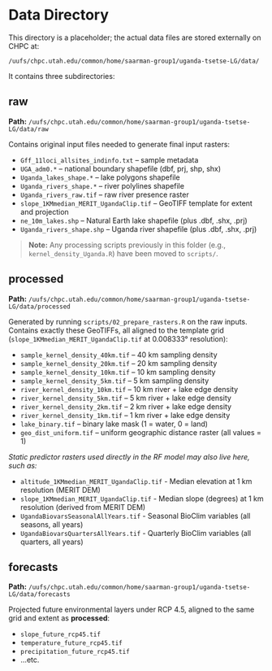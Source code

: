 # Data Directory

This directory is a placeholder; the actual data files are stored externally on CHPC at:

`/uufs/chpc.utah.edu/common/home/saarman-group1/uganda-tsetse-LG/data/`

It contains three subdirectories:

## raw

**Path:** `/uufs/chpc.utah.edu/common/home/saarman-group1/uganda-tsetse-LG/data/raw`

Contains original input files needed to generate final input rasters:

- `Gff_11loci_allsites_indinfo.txt` – sample metadata
- `UGA_adm0.*` – national boundary shapefile (dbf, prj, shp, shx)
- `Uganda_lakes_shape.*` – lake polygons shapefile
- `Uganda_rivers_shape.*` – river polylines shapefile
- `Uganda_rivers_raw.tif` – raw river presence raster
- `slope_1KMmedian_MERIT_UgandaClip.tif`  – GeoTIFF template for extent and projection  
- `ne_10m_lakes.shp`                      – Natural Earth lake shapefile (plus .dbf, .shx, .prj)  
- `Uganda_rivers_shape.shp`               – Uganda river shapefile (plus .dbf, .shx, .prj)  

> **Note:** Any processing scripts previously in this folder (e.g., `kernel_density_Uganda.R`) have been moved to `scripts/`.

## processed

**Path:** `/uufs/chpc.utah.edu/common/home/saarman-group1/uganda-tsetse-LG/data/processed`

Generated by running `scripts/02_prepare_rasters.R` on the raw inputs. Contains exactly these GeoTIFFs, all aligned to the template grid (`slope_1KMmedian_MERIT_UgandaClip.tif` at 0.008333° resolution):

- `sample_kernel_density_40km.tif`  – 40 km sampling density  
- `sample_kernel_density_20km.tif`  – 20 km sampling density  
- `sample_kernel_density_10km.tif`  – 10 km sampling density  
- `sample_kernel_density_5km.tif`   – 5 km sampling density  
- `river_kernel_density_10km.tif`   – 10 km river + lake edge density  
- `river_kernel_density_5km.tif`    – 5 km river + lake edge density  
- `river_kernel_density_2km.tif`    – 2 km river + lake edge density  
- `river_kernel_density_1km.tif`    – 1 km river + lake edge density  
- `lake_binary.tif`                 – binary lake mask (1 = water, 0 = land)
- `geo_dist_uniform.tif`            – uniform geographic distance raster (all values = 1)  

_Static predictor rasters used directly in the RF model may also live here, such as:_

- `altitude_1KMmedian_MERIT_UgandaClip.tif`   - Median elevation at 1 km resolution (MERIT DEM)  
- `slope_1KMmedian_MERIT_UgandaClip.tif`      - Median slope (degrees) at 1 km resolution (derived from MERIT DEM)  
- `UgandaBiovarsSeasonalAllYears.tif`         - Seasonal BioClim variables (all seasons, all years)  
- `UgandaBiovarsQuartersAllYears.tif`         - Quarterly BioClim variables (all quarters, all years)  

## forecasts

**Path:** `/uufs/chpc.utah.edu/common/home/saarman-group1/uganda-tsetse-LG/data/forecasts`

Projected future environmental layers under RCP 4.5, aligned to the same grid and extent as **processed**:

- `slope_future_rcp45.tif`
- `temperature_future_rcp45.tif`
- `precipitation_future_rcp45.tif`
- …etc.


